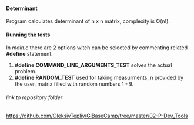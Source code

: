 #### Determinant 
Program calculates determinant of n x n matrix, complexity is O(n!).

#### Running the tests
In *main.c* there are 2 options witch can be selected by commenting related **#define** statement.
1. **#define COMMAND_LINE_ARGUMENTS_TEST** solves the actual problem.
2. **#define RANDOM_TEST** used for taking measurments, n provided by the user, matrix filled with random numbers 1 - 9.  

###### link to repository folder
https://github.com/OleksiyTepliy/GlBaseCamp/tree/master/02-P-Dev_Tools
